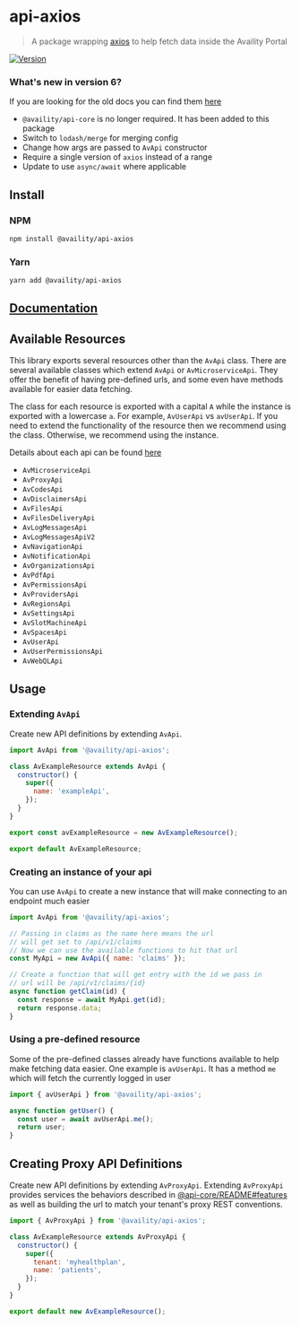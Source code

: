 # api-axios

> A package wrapping [axios](https://github.com/axios/axios) to help fetch data inside the Availity Portal

[![Version](https://img.shields.io/npm/v/@availity/api-axios.svg?style=for-the-badge)](https://www.npmjs.com/package/@availity/api-axios)

### What's new in version 6?

If you are looking for the old docs you can find them [here](./READMEv5)

- `@availity/api-core` is no longer required. It has been added to this package
- Switch to `lodash/merge` for merging config
- Change how args are passed to `AvApi` constructor
- Require a single version of `axios` instead of a range
- Update to use `async/await` where applicable

## Install

### NPM

```bash
npm install @availity/api-axios
```

### Yarn

```bash
yarn add @availity/api-axios
```

## [Documentation](https://availity.github.io/sdk-js/api/getting-started)

## Available Resources

This library exports several resources other than the `AvApi` class. There are several available classes which extend `AvApi` or `AvMicroserviceApi`. They offer the benefit of having pre-defined urls, and some even have methods available for easier data fetching.

The class for each resource is exported with a capital `A` while the instance is exported with a lowercase `a`. For example, `AvUserApi` vs `avUserApi`. If you need to extend the functionality of the resource then we recommend using the class. Otherwise, we recommend using the instance.

Details about each api can be found [here](../api-axios/src/resources/README.md)

- `AvMicroserviceApi`
- `AvProxyApi`
- `AvCodesApi`
- `AvDisclaimersApi`
- `AvFilesApi`
- `AvFilesDeliveryApi`
- `AvLogMessagesApi`
- `AvLogMessagesApiV2`
- `AvNavigationApi`
- `AvNotificationApi`
- `AvOrganizationsApi`
- `AvPdfApi`
- `AvPermissionsApi`
- `AvProvidersApi`
- `AvRegionsApi`
- `AvSettingsApi`
- `AvSlotMachineApi`
- `AvSpacesApi`
- `AvUserApi`
- `AvUserPermissionsApi`
- `AvWebQLApi`

## Usage

### Extending `AvApi`

Create new API definitions by extending `AvApi`.

```js
import AvApi from '@availity/api-axios';

class AvExampleResource extends AvApi {
  constructor() {
    super({
      name: 'exampleApi',
    });
  }
}

export const avExampleResource = new AvExampleResource();

export default AvExampleResource;
```

### Creating an instance of your api

You can use `AvApi` to create a new instance that will make connecting to an endpoint much easier

```js
import AvApi from '@availity/api-axios';

// Passing in claims as the name here means the url
// will get set to /api/v1/claims
// Now we can use the available functions to hit that url
const MyApi = new AvApi({ name: 'claims' });

// Create a function that will get entry with the id we pass in
// url will be /api/v1/claims/{id}
async function getClaim(id) {
  const response = await MyApi.get(id);
  return response.data;
}
```

### Using a pre-defined resource

Some of the pre-defined classes already have functions available to help make fetching data easier. One example is `avUserApi`. It has a method `me` which will fetch the currently logged in user

```js
import { avUserApi } from '@availity/api-axios';

async function getUser() {
  const user = await avUserApi.me();
  return user;
}
```

## Creating Proxy API Definitions

Create new API definitions by extending `AvProxyApi`. Extending `AvProxyApi` provides services the behaviors described in [@api-core/README#features](../api-core/README.md#features) as well as building the url to match your tenant's proxy REST conventions.

```js
import { AvProxyApi } from '@availity/api-axios';

class AvExampleResource extends AvProxyApi {
  constructor() {
    super({
      tenant: 'myhealthplan',
      name: 'patients',
    });
  }
}

export default new AvExampleResource();
```
